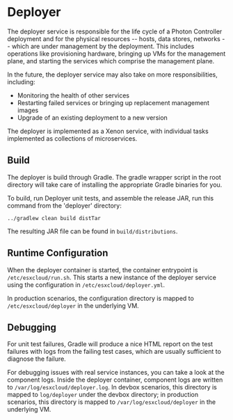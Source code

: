 # Deployer

The deployer service is responsible for the life cycle of a Photon Controller deployment and for the physical resources
-- hosts, data stores, networks -- which are under management by the deployment. This includes operations like
provisioning hardware, bringing up VMs for the management plane, and starting the services which comprise the management
plane.

In the future, the deployer service may also take on more responsibilities, including:
* Monitoring the health of other services
* Restarting failed services or bringing up replacement management images
* Upgrade of an existing deployment to a new version

The deployer is implemented as a Xenon service, with individual tasks implemented as collections of microservices.

## Build

The deployer is build through Gradle. The gradle wrapper script in the root directory will take care of installing the
appropriate Gradle binaries for you.

To build, run Deployer unit tests, and assemble the release JAR, run this command from the 'deployer' directory:

```
../gradlew clean build distTar
```

The resulting JAR file can be found in `build/distributions`.

## Runtime Configuration

When the deployer container is started, the container entrypoint is `/etc/esxcloud/run.sh`. This starts a new instance
of the deployer service using the configuration in `/etc/esxcloud/deployer.yml`.

In production scenarios, the configuration directory is mapped to `/etc/esxcloud/deployer` in the underlying VM.

## Debugging

For unit test failures, Gradle will produce a nice HTML report on the test failures with logs from the failing test
cases, which are usually sufficient to diagnose the failure.

For debugging issues with real service instances, you can take a look at the component logs. Inside the deployer
container, component logs are written to `/var/log/esxcloud/deployer.log`. In devbox scenarios, this directory is mapped
to `log/deployer` under the devbox directory; in production scenarios, this directory is mapped to
`/var/log/esxcloud/deployer` in the underlying VM.
